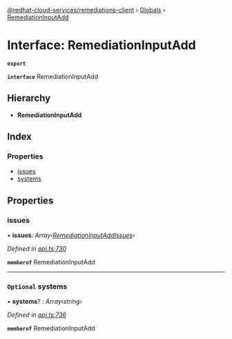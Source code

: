 [@redhat-cloud-services/remediations-client](../README.md) › [Globals](../globals.md) › [RemediationInputAdd](remediationinputadd.md)

# Interface: RemediationInputAdd

**`export`** 

**`interface`** RemediationInputAdd

## Hierarchy

* **RemediationInputAdd**

## Index

### Properties

* [issues](remediationinputadd.md#issues)
* [systems](remediationinputadd.md#optional-systems)

## Properties

###  issues

• **issues**: *Array‹[RemediationInputAddIssues](remediationinputaddissues.md)›*

*Defined in [api.ts:730](https://github.com/RedHatInsights/javascript-clients/blob/master/packages/remediations/api.ts#L730)*

**`memberof`** RemediationInputAdd

___

### `Optional` systems

• **systems**? : *Array‹string›*

*Defined in [api.ts:736](https://github.com/RedHatInsights/javascript-clients/blob/master/packages/remediations/api.ts#L736)*

**`memberof`** RemediationInputAdd
